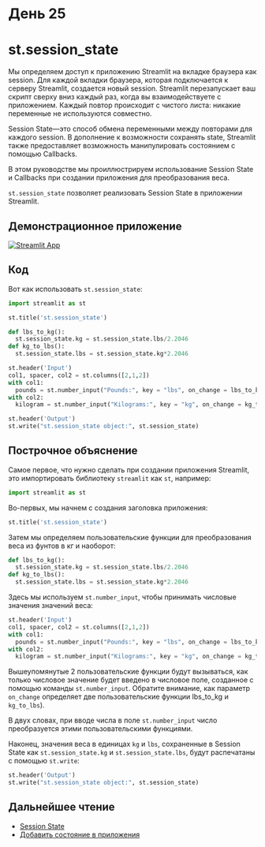 # День 25

# **st.session_state**

Мы определяем доступ к приложению Streamlit на вкладке браузера как session. Для каждой вкладки браузера, которая подключается к серверу Streamlit, создается новый session. Streamlit перезапускает ваш скрипт сверху вниз каждый раз, когда вы взаимодействуете с приложением. Каждый повтор происходит с чистого листа: никакие переменные не используются совместно.

Session State—это способ обмена переменными между повторами для каждого session. В дополнение к возможности сохранять state, Streamlit также предоставляет возможность манипулировать состоянием с помощью Callbacks.

В этом руководстве мы проиллюстрируем использование Session State и Callbacks при создании приложения для преобразования веса.

`st.session_state` позволяет реализовать Session State в приложении Streamlit.

## **Демонстрационное приложение**

[![Streamlit App](https://static.streamlit.io/badges/streamlit_badge_black_white.svg)](https://share.streamlit.io/dataprofessor/st.session_state/)

## **Код**

Вот как использовать `st.session_state`:

```python
import streamlit as st

st.title('st.session_state')

def lbs_to_kg():
  st.session_state.kg = st.session_state.lbs/2.2046
def kg_to_lbs():
  st.session_state.lbs = st.session_state.kg*2.2046

st.header('Input')
col1, spacer, col2 = st.columns([2,1,2])
with col1:
  pounds = st.number_input("Pounds:", key = "lbs", on_change = lbs_to_kg)
with col2:
  kilogram = st.number_input("Kilograms:", key = "kg", on_change = kg_to_lbs)

st.header('Output')
st.write("st.session_state object:", st.session_state)
```

## **Построчное объяснение**

Самое первое, что нужно сделать при создании приложения Streamlit, это импортировать библиотеку `streamlit` как `st`, например:
```python
import streamlit as st
```

Во-первых, мы начнем с создания заголовка приложения:

```python
st.title('st.session_state')
```

Затем мы определяем пользовательские функции для преобразования веса из фунтов в кг и наоборот:

```python
def lbs_to_kg():
  st.session_state.kg = st.session_state.lbs/2.2046
def kg_to_lbs():
  st.session_state.lbs = st.session_state.kg*2.2046
```

Здесь мы используем `st.number_input`, чтобы принимать числовые значения значений веса:

```python
st.header('Input')
col1, spacer, col2 = st.columns([2,1,2])
with col1:
  pounds = st.number_input("Pounds:", key = "lbs", on_change = lbs_to_kg)
with col2:
  kilogram = st.number_input("Kilograms:", key = "kg", on_change = kg_to_lbs)
```

Вышеупомянутые 2 пользовательские функции будут вызываться, как только числовое значение будет введено в числовое поле, созданное с помощью команды `st.number_input`. Обратите внимание, как параметр `on_change` определяет две пользовательские функции lbs_to_kg и `kg_to_lbs`).

В двух словах, при вводе числа в поле `st.number_input` число преобразуется этими пользовательскими функциями.

Наконец, значения веса в единицах `kg` и `lbs`, сохраненные в Session State как `st.session_state.kg` и `st.session_state.lbs`, будут распечатаны с помощью `st.write`:

```python
st.header('Output')
st.write("st.session_state object:", st.session_state)
```

## **Дальнейшее чтение**

- [Session State](https://docs.streamlit.io/library/api-reference/session-state)
- [Добавить состояние в приложения](https://docs.streamlit.io/library/advanced-features/session-state)
